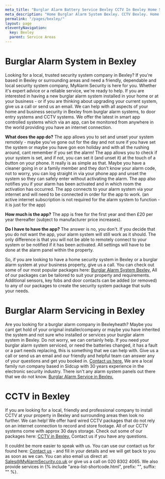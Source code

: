 ```yaml
---
meta_title: "Burglar Alarm Battery Service Bexley CCTV In Bexley Home Security - MyAlarm Security"
meta_description: "Home Burglar Alarm System Bexley. CCTV Bexley. Home Security System, Burglar Alarm Service Battery. Alarm Company Near Me Bexley. Alarm Battery 020 8302 4065"
permalink: "/pages/bexley/"
layout: page
eleventyNavigation:
  key: Bexley
  parent: Service Areas
---
```


# Burglar Alarm System in Bexley 

Looking for a local, trusted security system company in Bexley? If you\'re based in Bexley or surrounding areas and need a friendly, dependable and local security system company, MyAlarm Security is here for you. Whether it\'s expert advice or a reliable service, we\'re ready to help. If you are interested in having a new burglar alarm system installed in your home or at your business - or if you are thinking about upgrading your current system, give us a call or send us an email. We can help with all aspects of your home and business security in Bexley from burglar alarm systems, to door entry systems and CCTV systems. We offer the latest in smart app controlled systems which via an app, can be monitored from anywhere in the world providing you have an internet connection.

**What does the app do?** The app allows you to set and unset your system remotely - maybe you\'ve gone out for the day and not sure if you have set the system or maybe you have gon eon holiday and with all the rushing around, cant remember if you set the alarm! The app allows you to check if your system is set, and if not, you can set it (and unset it) at the touch of a button on your phone. It really is as simple as that. Maybe you have a cleaner going in or a family member and they don\'t know your alarm code, not to worry, you can log straight in via your phone app and unset the system so they can safely enter without activating the alarm. The app also notifies you if your alarm has been activated and in which room the activation has occurred. The app connects to your alarm system via your internet and will need to be connected in order for the app to work. (an active internet subscription is not required for the alarm system to function - it is just for the app)

**How much is the app?** The app is free for the first year and then £20 per year thereafter (subject to manufacturer price increases).

**Do I have to have the app?** The answer is no, you don\'t. If you decide that you do not want the app, your alarm system will still work as it should. The only difference is that you will not be able to remotely connect to your system or be notified if it has been activated. All settings will have to be done at the alarm panel within the property.

So, if you are looking to have a home security system in Bexley or a burglar alarm system at your business property, give us a call. You can check out some of our most popular packages here: [Burglar Alarm System Bexley.](/categories/burglar-alarms/) All of our packages can be tailored to suit your property and requirements. Additional sensors, key fobs and door contacts can be added (or removed) to any of our packages to create the security system package that suits your needs.

# Burglar Alarm Servicing in Bexley 

Are you looking for a burglar alarm company in Bexleyheath? Maybe you cant get hold of your original installer/company or maybe you have inherited the system and not sure who installed or services your burglar alarm system in Bexley. Do not worry, we can certainly help. If you need your burglar alarm system serviced, or need the batteries changed, it has a fault or a part needs replacing, this is something that we can help with. Give us a call or send us an email and our friendly and helpful team can answer any of your questions and get you booked in. [Contact us here.](/contact/) We are a local family run company based in Sidcup with 30 years experience in the electronic security industry. There isn\'t any alarm system panels out there that we do not know. [Burglar Alarm Service in Bexley.](/categories/servicing-and-repairs/)

# CCTV in Bexley 

If you are looking for a local, friendly and professional company to install CCTV at your property in Bexley and surrounding areas then look no further. We can help! We offer hard wired CCTV packages that do not rely on an internet connection to record and store footage. All of our CCTV systems come with approx 30 days storage. Check out some of our packages here: [CCTV in Bexley.](/categories/cctv/) Contact us if you have any questions.

It couldnt be more easier to speak with us. You can use our contact us for found here: [Contact us](/contact/) - and fill in your details and we will get back to you as soon as we can. You can also email us direct at: Sales@MyAlarmSecurity.co.uk or give us a call on 020 8302 4065.
We also provide services in {% include "area-list-shortcode.html", prefix: "", suffix: "" %}.
